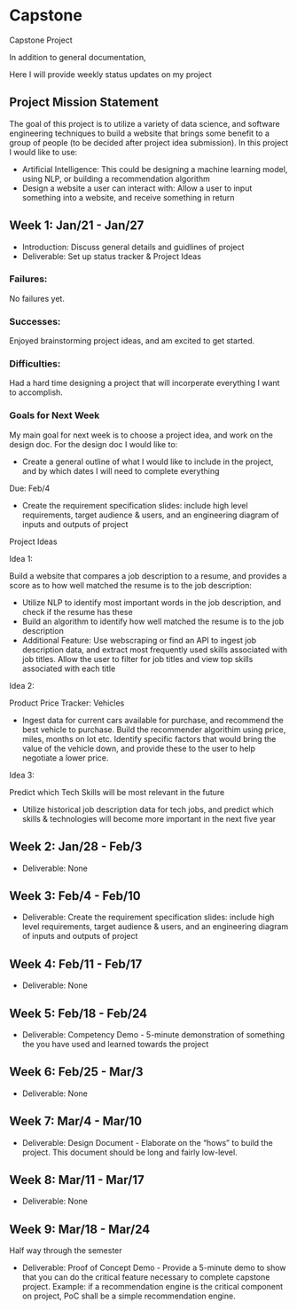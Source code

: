 # Capstone
Capstone Project

In addition to general documentation,

Here I will provide weekly status updates on my project

## Project Mission Statement

The goal of this project is to utilize a variety of data science, and software engineering techniques to build a website that brings some benefit to a group of people (to be decided after project idea submission). In this project I would like to use: 
- Artificial Intelligence: This could be designing a machine learning model, using NLP, or building a recommendation algorithm
- Design a website a user can interact with: Allow a user to input something into a website, and receive something in return

## Week 1: Jan/21 - Jan/27
- Introduction: Discuss general details and guidlines of project
- Deliverable: Set up status tracker & Project Ideas

### Failures:
 
 No failures yet.

### Successes:

Enjoyed brainstorming project ideas, and am excited to get started.

### Difficulties: 

Had a hard time designing a project that will incorperate everything I want to accomplish.

### Goals for Next Week

My main goal for next week is to choose a project idea, and work on the design doc. For the design doc I would like to:
- Create a general outline of what I would like to include in the project, and by which dates I will need to complete everything

Due: Feb/4
- Create the requirement specification slides: include high level requirements, target audience & users, and an engineering diagram of inputs and outputs of project 


Project Ideas

Idea 1: 

Build a website that compares a job description to a resume, and provides a score as to how well matched the resume is to the job description:
- Utilize NLP to identify most important words in the job description, and check if the resume has these
- Build an algorithm to identify how well matched the resume is to the job description
- Additional Feature: Use webscraping or find an API to ingest job description data, and extract most frequently used skills associated with job titles. Allow the user to filter for job titles and view top skills associated with each title

Idea 2:

Product Price Tracker: Vehicles
- Ingest data for current cars available for purchase, and recommend the best vehicle to purchase. Build the recommender algorithim using price, miles, months on lot etc. Identify specific factors that would bring the value of the vehicle down, and provide these to the user to help negotiate a lower price. 

Idea 3: 

Predict which Tech Skills will be most relevant in the future
- Utilize historical job description data for tech jobs, and predict which skills & technologies will become more important in the next five year

## Week 2: Jan/28 - Feb/3
- Deliverable: None 

## Week 3: Feb/4 - Feb/10
- Deliverable: Create the requirement specification slides: include high level requirements, target audience & users, and an engineering diagram of inputs and outputs of project 

## Week 4: Feb/11 - Feb/17
- Deliverable: None 

## Week 5: Feb/18 - Feb/24
- Deliverable: Competency Demo - 5-minute demonstration of something the you have used and learned towards the project 

## Week 6: Feb/25 - Mar/3
- Deliverable: None 

## Week 7: Mar/4 - Mar/10
- Deliverable: Design Document - Elaborate on the “hows” to build the project.  This document should be long and fairly low-level.

## Week 8: Mar/11 - Mar/17
- Deliverable: None 

## Week 9: Mar/18 - Mar/24
Half way through the semester
- Deliverable: Proof of Concept Demo - Provide a 5-minute demo to show that you can do the critical feature necessary to complete capstone project. Example: if a recommendation engine is the critical component on project, PoC shall be a simple recommendation engine.